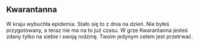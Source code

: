 ## Kwarantanna

W kraju wybuchła epidemia. Stało się to z dnia na dzień. Nie byłeś przygotowany, a teraz nie ma na to już czasu.
W grze Kwarantanna jesteś zdany tylko na siebie i swoją rodzinę. Twoim jedynym celem jest przetrwać.
